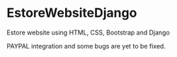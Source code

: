 # EstoreWebsiteDjango
Estore website using HTML, CSS, Bootstrap and Django

PAYPAL integration and some bugs are yet to be fixed.
